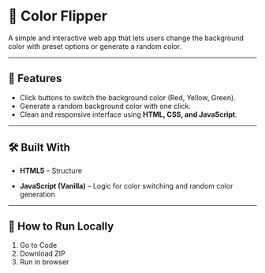 # 🎨 Color Flipper  

A simple and interactive web app that lets users change the background color with preset options or generate a random color.  

---

## 🚀 Features  
- Click buttons to switch the background color (Red, Yellow, Green).  
- Generate a random background color with one click.  
- Clean and responsive interface using **HTML, CSS, and JavaScript**.  

---

## 🛠️ Built With  
- **HTML5** – Structure  
  
- **JavaScript (Vanilla)** – Logic for color switching and random color generation  

---

## 📂 How to Run Locally  
1. Go to Code
2. Download ZIP
3. Run in browser 
